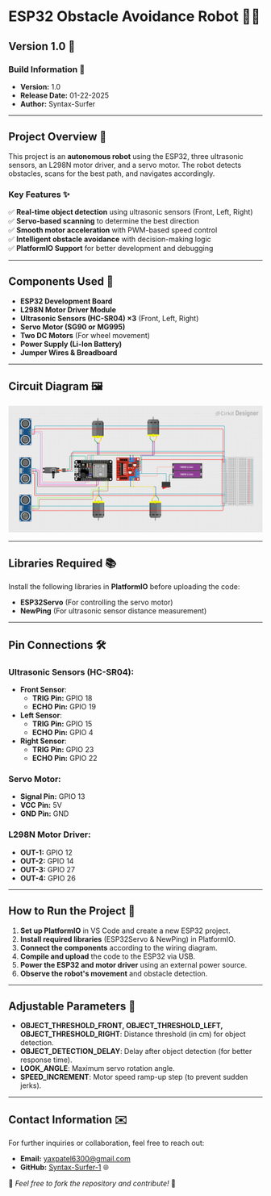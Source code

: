 # ESP32 Obstacle Avoidance Robot 🤖🚀

## Version 1.0 🏁

### Build Information 📅
- **Version:** 1.0
- **Release Date:** 01-22-2025
- **Author:** Syntax-Surfer

---

## Project Overview 🎯
This project is an **autonomous robot** using the ESP32, three ultrasonic sensors, an L298N motor driver, and a servo motor. The robot detects obstacles, scans for the best path, and navigates accordingly.

### Key Features ✨
✅ **Real-time object detection** using ultrasonic sensors (Front, Left, Right)  
✅ **Servo-based scanning** to determine the best direction  
✅ **Smooth motor acceleration** with PWM-based speed control  
✅ **Intelligent obstacle avoidance** with decision-making logic  
✅ **PlatformIO Support** for better development and debugging  

---

## Components Used 🧰
- **ESP32 Development Board**
- **L298N Motor Driver Module**
- **Ultrasonic Sensors (HC-SR04) ×3** (Front, Left, Right)
- **Servo Motor (SG90 or MG995)**
- **Two DC Motors** (For wheel movement)
- **Power Supply (Li-Ion Battery)**
- **Jumper Wires & Breadboard**

---

## Circuit Diagram 🖼️
![Circuit Diagram 🖼️](circuit_image.png)

---

## Libraries Required 📚
Install the following libraries in **PlatformIO** before uploading the code:
- **ESP32Servo** (For controlling the servo motor)
- **NewPing** (For ultrasonic sensor distance measurement)

---

## Pin Connections 🛠️

### **Ultrasonic Sensors (HC-SR04)**:
- **Front Sensor**:
  - **TRIG Pin:** GPIO 18
  - **ECHO Pin:** GPIO 19
- **Left Sensor**:
  - **TRIG Pin:** GPIO 15
  - **ECHO Pin:** GPIO 4
- **Right Sensor**:
  - **TRIG Pin:** GPIO 23
  - **ECHO Pin:** GPIO 22

### **Servo Motor**:
- **Signal Pin:** GPIO 13
- **VCC Pin:** 5V
- **GND Pin:** GND

### **L298N Motor Driver**:
- **OUT-1:** GPIO 12
- **OUT-2:** GPIO 14
- **OUT-3:** GPIO 27
- **OUT-4:** GPIO 26

---

## How to Run the Project 🚀
1. **Set up PlatformIO** in VS Code and create a new ESP32 project.
2. **Install required libraries** (ESP32Servo & NewPing) in PlatformIO.
3. **Connect the components** according to the wiring diagram.
4. **Compile and upload** the code to the ESP32 via USB.
5. **Power the ESP32 and motor driver** using an external power source.
6. **Observe the robot's movement** and obstacle detection.

---

## Adjustable Parameters 🔧
- **OBJECT_THRESHOLD_FRONT, OBJECT_THRESHOLD_LEFT, OBJECT_THRESHOLD_RIGHT**: Distance threshold (in cm) for object detection.
- **OBJECT_DETECTION_DELAY**: Delay after object detection (for better response time).
- **LOOK_ANGLE**: Maximum servo rotation angle.
- **SPEED_INCREMENT**: Motor speed ramp-up step (to prevent sudden jerks).

---

## Contact Information ✉️
For further inquiries or collaboration, feel free to reach out:
- **Email:** [yaxpatel6300@gmail.com](mailto:yaxpatel6300@gmail.com)
- **GitHub:** [Syntax-Surfer-1](https://github.com/Syntax-Surfer-1) 🌐

📌 *Feel free to fork the repository and contribute!* 🚀
